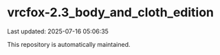 # vrcfox-2.3_body_and_cloth_edition

Last updated: 2025-07-16 05:06:35

This repository is automatically maintained.
